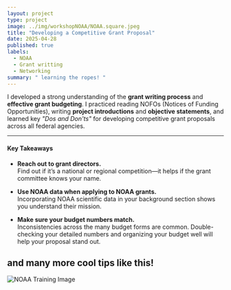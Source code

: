 ```yaml
---
layout: project
type: project
image: ../img/workshopNOAA/NOAA.square.jpeg
title: "Developing a Competitive Grant Proposal"
date: 2025-04-28
published: true
labels:
  - NOAA
  - Grant writting 
  - Networking
summary: " learning the ropes! "
---
```

I developed a strong understanding of the **grant writing process** and **effective grant budgeting**. I practiced reading NOFOs (Notices of Funding Opportunities), writing **project introductions** and **objective statements**, and learned key *"Dos and Don'ts"* for developing competitive grant proposals across all federal agencies.

---

#### Key Takeaways

- **Reach out to grant directors.**  
  Find out if it’s a national or regional competition—it helps if the grant committee knows your name.

- **Use NOAA data when applying to NOAA grants.**  
  Incorporating NOAA scientific data in your background section shows you understand their mission.

- **Make sure your budget numbers match.**  
  Inconsistencies across the many budget forms are common. Double-checking your detailed numbers and organizing your budget well will help your proposal stand out.

and many more cool tips like this! 
---

<img src="..img/workshops/NOAA.square.jpg" class="img-thumbnail" alt="NOAA Training Image">
